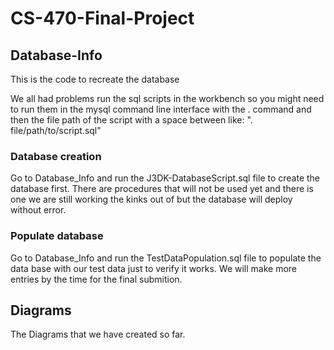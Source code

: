 # CS-470-Final-Project

## Database-Info

This is the code to recreate the database

We all had problems run the sql scripts in the workbench so you might need to run them in the mysql command line interface with the \. command and then the file path of the script with a space between like: "\. file/path/to/script.sql"

### Database creation

Go to Database_Info and run the J3DK-DatabaseScript.sql file to create the database first. There are procedures that will not be used yet and there is one we are still working the kinks out of but the database will deploy without error.

### Populate database

Go to Database_Info and run the TestDataPopulation.sql file to populate the data base with our test data just to verify it works. We will make more entries by the time for the final submition.

## Diagrams

The Diagrams that we have created so far.
